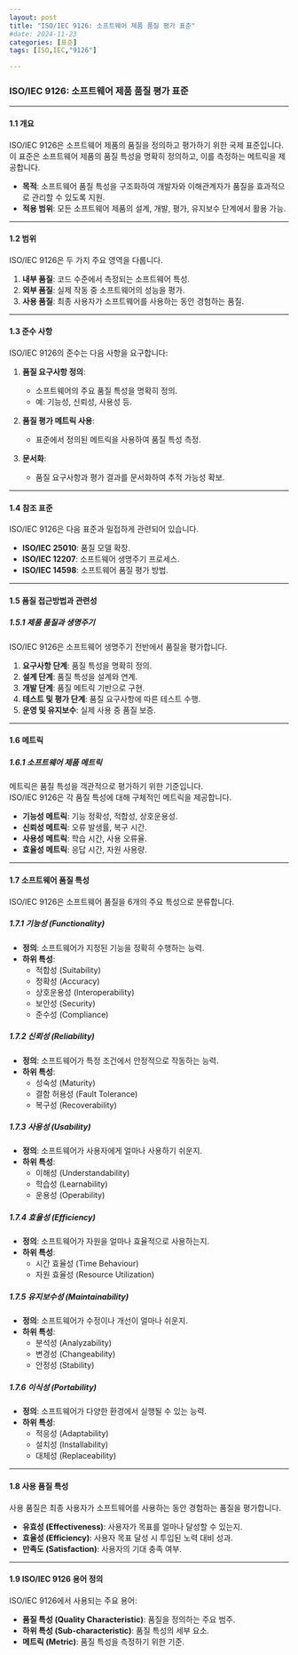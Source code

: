```yaml
---
layout: post
title: "ISO/IEC 9126: 소프트웨어 제품 품질 평가 표준"
#date: 2024-11-23
categories: [표준]
tags: [ISO,IEC,"9126"]

---
```

### ISO/IEC 9126: 소프트웨어 제품 품질 평가 표준

---

#### **1.1 개요**

ISO/IEC 9126은 소프트웨어 제품의 품질을 정의하고 평가하기 위한 국제 표준입니다.  
이 표준은 소프트웨어 제품의 품질 특성을 명확히 정의하고, 이를 측정하는 메트릭을 제공합니다.

- **목적**: 소프트웨어 품질 특성을 구조화하여 개발자와 이해관계자가 품질을 효과적으로 관리할 수 있도록 지원.
- **적용 범위**: 모든 소프트웨어 제품의 설계, 개발, 평가, 유지보수 단계에서 활용 가능.

---

#### **1.2 범위**

ISO/IEC 9126은 두 가지 주요 영역을 다룹니다.

1. **내부 품질**: 코드 수준에서 측정되는 소프트웨어 특성.
2. **외부 품질**: 실제 작동 중 소프트웨어의 성능을 평가.
3. **사용 품질**: 최종 사용자가 소프트웨어를 사용하는 동안 경험하는 품질.

---

#### **1.3 준수 사항**

ISO/IEC 9126의 준수는 다음 사항을 요구합니다:

1. **품질 요구사항 정의**:
   - 소프트웨어의 주요 품질 특성을 명확히 정의.
   - 예: 기능성, 신뢰성, 사용성 등.
   
2. **품질 평가 메트릭 사용**:
   - 표준에서 정의된 메트릭을 사용하여 품질 특성 측정.

3. **문서화**:
   - 품질 요구사항과 평가 결과를 문서화하여 추적 가능성 확보.

---

#### **1.4 참조 표준**

ISO/IEC 9126은 다음 표준과 밀접하게 관련되어 있습니다.

- **ISO/IEC 25010**: 품질 모델 확장.
- **ISO/IEC 12207**: 소프트웨어 생명주기 프로세스.
- **ISO/IEC 14598**: 소프트웨어 품질 평가 방법.

---

#### **1.5 품질 접근방법과 관련성**

##### **1.5.1 제품 품질과 생명주기**

ISO/IEC 9126은 소프트웨어 생명주기 전반에서 품질을 평가합니다.

1. **요구사항 단계**: 품질 특성을 명확히 정의.
2. **설계 단계**: 품질 특성을 설계와 연계.
3. **개발 단계**: 품질 메트릭 기반으로 구현.
4. **테스트 및 평가 단계**: 품질 요구사항에 따른 테스트 수행.
5. **운영 및 유지보수**: 실제 사용 중 품질 보증.

---

#### **1.6 메트릭**

##### **1.6.1 소프트웨어 제품 메트릭**

메트릭은 품질 특성을 객관적으로 평가하기 위한 기준입니다.  
ISO/IEC 9126은 각 품질 특성에 대해 구체적인 메트릭을 제공합니다.

- **기능성 메트릭**: 기능 정확성, 적합성, 상호운용성.
- **신뢰성 메트릭**: 오류 발생률, 복구 시간.
- **사용성 메트릭**: 학습 시간, 사용 오류율.
- **효율성 메트릭**: 응답 시간, 자원 사용량.

---

#### **1.7 소프트웨어 품질 특성**

ISO/IEC 9126은 소프트웨어 품질을 6개의 주요 특성으로 분류합니다.

##### **1.7.1 기능성 (Functionality)**

- **정의**: 소프트웨어가 지정된 기능을 정확히 수행하는 능력.
- **하위 특성**:
  - 적합성 (Suitability)
  - 정확성 (Accuracy)
  - 상호운용성 (Interoperability)
  - 보안성 (Security)
  - 준수성 (Compliance)

##### **1.7.2 신뢰성 (Reliability)**

- **정의**: 소프트웨어가 특정 조건에서 안정적으로 작동하는 능력.
- **하위 특성**:
  - 성숙성 (Maturity)
  - 결함 허용성 (Fault Tolerance)
  - 복구성 (Recoverability)

##### **1.7.3 사용성 (Usability)**

- **정의**: 소프트웨어가 사용자에게 얼마나 사용하기 쉬운지.
- **하위 특성**:
  - 이해성 (Understandability)
  - 학습성 (Learnability)
  - 운용성 (Operability)

##### **1.7.4 효율성 (Efficiency)**

- **정의**: 소프트웨어가 자원을 얼마나 효율적으로 사용하는지.
- **하위 특성**:
  - 시간 효율성 (Time Behaviour)
  - 자원 효율성 (Resource Utilization)

##### **1.7.5 유지보수성 (Maintainability)**

- **정의**: 소프트웨어가 수정이나 개선이 얼마나 쉬운지.
- **하위 특성**:
  - 분석성 (Analyzability)
  - 변경성 (Changeability)
  - 안정성 (Stability)

##### **1.7.6 이식성 (Portability)**

- **정의**: 소프트웨어가 다양한 환경에서 실행될 수 있는 능력.
- **하위 특성**:
  - 적응성 (Adaptability)
  - 설치성 (Installability)
  - 대체성 (Replaceability)

---

#### **1.8 사용 품질 특성**

사용 품질은 최종 사용자가 소프트웨어를 사용하는 동안 경험하는 품질을 평가합니다.

- **유효성 (Effectiveness)**: 사용자가 목표를 얼마나 달성할 수 있는지.
- **효율성 (Efficiency)**: 사용자 목표 달성 시 투입된 노력 대비 성과.
- **만족도 (Satisfaction)**: 사용자의 기대 충족 여부.

---

#### **1.9 ISO/IEC 9126 용어 정의**

ISO/IEC 9126에서 사용되는 주요 용어:

- **품질 특성 (Quality Characteristic)**: 품질을 정의하는 주요 범주.
- **하위 특성 (Sub-characteristic)**: 품질 특성의 세부 요소.
- **메트릭 (Metric)**: 품질 특성을 측정하기 위한 기준.
